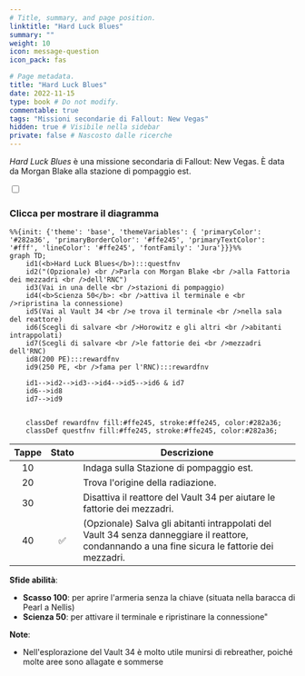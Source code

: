 ```yaml
---
# Title, summary, and page position.
linktitle: "Hard Luck Blues"
summary: ""
weight: 10
icon: message-question
icon_pack: fas

# Page metadata.
title: "Hard Luck Blues"
date: 2022-11-15
type: book # Do not modify.
commentable: true
tags: "Missioni secondarie di Fallout: New Vegas"
hidden: true # Visibile nella sidebar
private: false # Nascosto dalle ricerche
---
```


<div class="fnv">


*Hard Luck Blues* è una missione secondaria di Fallout: New Vegas. È data da Morgan Blake alla stazione di pompaggio est.


<section class="chart-collapse">
<input type="checkbox" name="collapse2" id="handle2">
<h3 class="handle">
<label for="handle2">Clicca per mostrare il diagramma</label>
</h3>
<div class="content">

```mermaid
%%{init: {'theme': 'base', 'themeVariables': { 'primaryColor': '#282a36', 'primaryBorderColor': '#ffe245', 'primaryTextColor': '#fff', 'lineColor': '#ffe245', 'fontFamily': 'Jura'}}}%%
graph TD;
    id1(<b>Hard Luck Blues</b>):::questfnv
    id2("(Opzionale) <br />Parla con Morgan Blake <br />alla Fattoria dei mezzadri <br />dell'RNC")
    id3(Vai in una delle <br />stazioni di pompaggio)
    id4(<b>Scienza 50</b>: <br />attiva il terminale e <br />ripristina la connessione)
    id5(Vai al Vault 34 <br />e trova il terminale <br />nella sala del reattore)
    id6(Scegli di salvare <br />Horowitz e gli altri <br />abitanti intrappolati)
    id7(Scegli di salvare <br />le fattorie dei <br />mezzadri dell'RNC) 
    id8(200 PE):::rewardfnv
    id9(250 PE, <br />fama per l'RNC):::rewardfnv

    id1-->id2-->id3-->id4-->id5-->id6 & id7
    id6-->id8
    id7-->id9
    
    
    classDef rewardfnv fill:#ffe245, stroke:#ffe245, color:#282a36;
    classDef questfnv fill:#ffe245, stroke:#ffe245, color:#282a36;
```

</div>
</section>

| Tappe |       Stato        | Descrizione |
|:-----:|:------------------:| ----------- |
|                           10                          |            | Indaga sulla Stazione di pompaggio est.                                                                                                                                     |
|                           20                          |            | Trova l'origine della radiazione.                                                                                                                                           |
|                           30                          |            | Disattiva il reattore del Vault 34 per aiutare le fattorie dei mezzadri.                                                                                                    |
|                           40                          | :white_check_mark: | (Opzionale) Salva gli abitanti intrappolati del Vault 34 senza danneggiare il reattore, condannando a una fine sicura le fattorie dei mezzadri.                             |



**Sfide abilità**:
- **Scasso 100**: per aprire l'armeria senza la chiave (situata nella baracca di Pearl a Nellis)
- **Scienza 50**: per attivare il terminale e ripristinare la connessione"



**Note**:
- Nell'esplorazione del Vault 34 è molto utile munirsi di rebreather, poiché molte aree sono allagate e sommerse 


</div>


